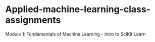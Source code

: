 # Applied-machine-learning-class-assignments
Module 1: Fundamentals of Machine Learning - Intro to SciKit Learn
